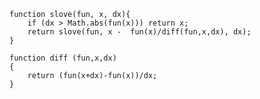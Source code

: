    function slove(fun, x, dx){
        if (dx > Math.abs(fun(x))) return x;
        return slove(fun, x -  fun(x)/diff(fun,x,dx), dx);
    }
    
    function diff (fun,x,dx)
    {
        return (fun(x+dx)-fun(x))/dx;
    }
